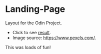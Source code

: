 # Landing-Page

Layout for the Odin Project.
- Click to see <a href=https://waxingrose.github.io/Landing-Page/>result</a>.
- Image source: <a href=https://www.pexels.com/>https://www.pexels.com/</a>. 

This was loads of fun!